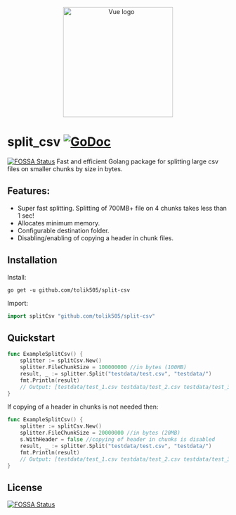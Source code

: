 <p align="center"><a href="https://godoc.org/github.com/tolik505/split-csv" target="_blank" rel="noopener noreferrer"><img width="250" src="https://repository-images.githubusercontent.com/212197147/d2207900-e626-11e9-827b-6faac4005ac1" alt="Vue logo"></a></p>

# split_csv [![GoDoc](https://godoc.org/github.com/tolik505/split-csv?status.svg)](https://godoc.org/github.com/tolik505/split-csv)
[![FOSSA Status](https://app.fossa.com/api/projects/git%2Bgithub.com%2Ftolik505%2Fsplit-csv.svg?type=shield)](https://app.fossa.com/projects/git%2Bgithub.com%2Ftolik505%2Fsplit-csv?ref=badge_shield)
Fast and efficient Golang package for splitting large csv files on smaller chunks by size in bytes.


## Features:
- Super fast splitting. Splitting of 700MB+ file on 4 chunks takes less than 1 sec!
- Allocates minimum memory.
- Configurable destination folder.
- Disabling/enabling of copying a header in chunk files.

## Installation

Install:

```shell
go get -u github.com/tolik505/split-csv
```

Import:

```go
import splitCsv "github.com/tolik505/split-csv"
```

## Quickstart

```go
func ExampleSplitCsv() {
	splitter := splitCsv.New()
	splitter.FileChunkSize = 100000000 //in bytes (100MB)
	result, _ := splitter.Split("testdata/test.csv", "testdata/")
	fmt.Println(result)
	// Output: [testdata/test_1.csv testdata/test_2.csv testdata/test_3.csv]
}
```
If copying of a header in chunks is not needed then:
```go
func ExampleSplitCsv() {
	splitter := splitCsv.New()
	splitter.FileChunkSize = 20000000 //in bytes (20MB)
	s.WithHeader = false //copying of header in chunks is disabled
	result, _ := splitter.Split("testdata/test.csv", "testdata/")
	fmt.Println(result)
	// Output: [testdata/test_1.csv testdata/test_2.csv testdata/test_3.csv]
}
```


## License
[![FOSSA Status](https://app.fossa.com/api/projects/git%2Bgithub.com%2Ftolik505%2Fsplit-csv.svg?type=large)](https://app.fossa.com/projects/git%2Bgithub.com%2Ftolik505%2Fsplit-csv?ref=badge_large)
